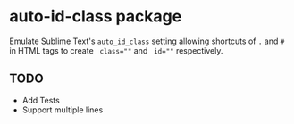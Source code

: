 # auto-id-class package

Emulate Sublime Text's `auto_id_class` setting allowing shortcuts of `.` and `#` in HTML tags to create ` class=""` and ` id=""` respectively.


## TODO
- Add Tests
- Support multiple lines

